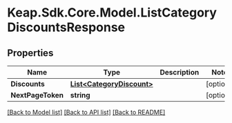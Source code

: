 # Keap.Sdk.Core.Model.ListCategoryDiscountsResponse

## Properties

Name | Type | Description | Notes
------------ | ------------- | ------------- | -------------
**Discounts** | [**List&lt;CategoryDiscount&gt;**](CategoryDiscount.md) |  | [optional] 
**NextPageToken** | **string** |  | [optional] 

[[Back to Model list]](../README.md#documentation-for-models) [[Back to API list]](../README.md#documentation-for-api-endpoints) [[Back to README]](../README.md)

